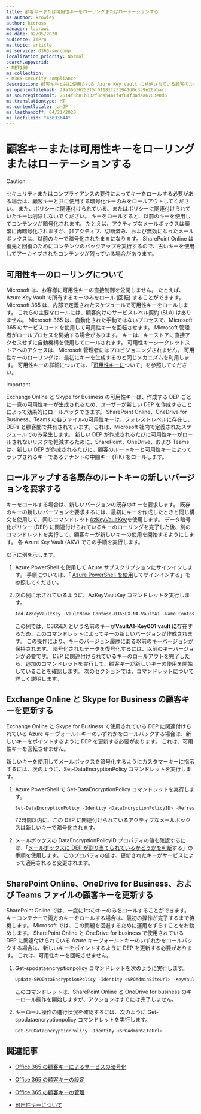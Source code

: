 ```yaml
---
title: 顧客キーまたは可用性キーをローリングまたはローテーションする
ms.author: krowley
author: kccross
manager: laurawi
ms.date: 02/05/2020
audience: ITPro
ms.topic: article
ms.service: O365-seccomp
localization_priority: Normal
search.appverid:
- MET150
ms.collection:
- M365-security-compliance
description: 顧客キーと共に使用される Azure Key Vault に格納されている顧客のルートキーをロールする方法について説明します。 サービスには、Exchange Online、Skype for Business、SharePoint Online、OneDrive for Business、Teams の各ファイルが含まれます。
ms.openlocfilehash: 29a36636253f5f01181f231941d0c3a9e26abacc
ms.sourcegitcommit: 2614f8b81b332f8dab461f4f64f3adaa6703e0d6
ms.translationtype: MT
ms.contentlocale: ja-JP
ms.lasthandoff: 04/21/2020
ms.locfileid: "43633644"
---
```

# <a name="roll-or-rotate-a-customer-key-or-an-availability-key"></a>顧客キーまたは可用性キーをローリングまたはローテーションする

> [!CAUTION]
> セキュリティまたはコンプライアンスの要件によってキーをロールする必要がある場合は、顧客キーと共に使用する暗号化キーのみをロールアウトしてください。 また、ポリシーに関連付けられている、またはポリシーに関連付けられていたキーは削除しないでください。 キーをロールすると、以前のキーを使用してコンテンツが暗号化されます。 たとえば、アクティブなメールボックスは頻繁に再暗号化されますが、非アクティブ、切断済み、および無効になったメールボックスは、以前のキーで暗号化されたままになります。 SharePoint Online は復元と回復のためにコンテンツのバックアップを実行するので、古いキーを使用してアーカイブされたコンテンツが残っている場合があります。

## <a name="about-rolling-the-availability-key"></a>可用性キーのローリングについて

Microsoft は、お客様に可用性キーの直接制御を公開しません。 たとえば、Azure Key Vault で所有するキーのみをロール (回転) することができます。 Microsoft 365 は、内部で定義されたスケジュールで可用性キーをロールします。 これらの主要なロールには、顧客向けのサービスレベル契約 (SLA) はありません。 Microsoft 365 は、自動化された手動ではないプロセスで、Microsoft 365 のサービスコードを使用して可用性キーを回転させます。 Microsoft 管理者がロールプロセスを開始する場合があります。 キーは、キーストアに直接アクセスせずに自動機構を使用してロールされます。 可用性キーシークレットストアへのアクセスは、Microsoft 管理者にはプロビジョニングされません。 可用性キーのローリングは、最初にキーを生成するのと同じメカニズムを利用します。 可用性キーの詳細については、「[可用性キーに](customer-key-availability-key-understand.md)ついて」を参照してください。

> [!IMPORTANT]
> Exchange Online と Skype for Business の可用性キーは、作成する DEP ごとに一意の可用性キーが生成されるため、ユーザーが新しい DEP を作成することによって効果的にロールバックできます。 SharePoint Online、OneDrive for Business、Teams の各ファイルの可用性キーは、フォレストレベルに存在し、DEPs と顧客間で共有されています。これは、Microsoft 社内で定義されたスケジュールでのみ発生します。 新しい DEP が作成されるたびに可用性キーがロールされないリスクを軽減するために、SharePoint、OneDrive、および Teams は、新しい DEP が作成されるたびに、顧客のルートキーと可用性キーによってラップされるキーであるテナントの中間キー (TIK) をロールします。

## <a name="request-a-new-version-of-each-existing-root-key-you-want-to-roll"></a>ロールアップする各既存のルートキーの新しいバージョンを要求する

キーをロールする場合は、新しいバージョンの既存のキーを要求します。 既存のキーの新しいバージョンを要求するには、最初にキーを作成したときと同じ構文を使用して、同じコマンドレット[AzKeyVaultKey](https://docs.microsoft.com/powershell/module/az.keyvault/add-azkeyvaultkey)を使用します。 データ暗号化ポリシー (DEP) に関連付けられているキーのローリングを完了した後、別のコマンドレットを実行して、顧客キーが新しいキーの使用を開始するようにします。 各 Azure Key Vault (AKV) でこの手順を実行します。

以下に例を示します。

1. Azure PowerShell を使用して Azure サブスクリプションにサインインします。 手順については、「 [Azure PowerShell を使用](https://docs.microsoft.com/powershell/azure/authenticate-azureps)してサインインする」を参照してください。

2. 次の例に示されているように、AzKeyVaultKey コマンドレットを実行します。

   ```powershell
   Add-AzKeyVaultKey -VaultName Contoso-O365EX-NA-VaultA1 -Name Contoso-O365EX-NA-VaultA1-Key001 -Destination HSM -KeyOps @('wrapKey','unwrapKey') -NotBefore (Get-Date -Date "12/27/2016 12:01 AM")
   ```

   この例では、O365EX という名前のキーが**VaultA1-Key001** **vault に**存在するため、このコマンドレットによってキーの新しいバージョンが作成されます。 この操作により、キーのバージョン履歴にある以前のキーバージョンが保持されます。 暗号化されたデータを復号化するには、以前のキーバージョンが必要です。 DEP に関連付けられているキーのロールアウトを完了したら、追加のコマンドレットを実行して、顧客キーが新しいキーの使用を開始していることを確認します。 次のセクションでは、コマンドレットについて詳しく説明します。
  
## <a name="update-the-customer-key-for-exchange-online-and-skype-for-business"></a>Exchange Online と Skype for Business の顧客キーを更新する

Exchange Online と Skype for Business で使用されている DEP に関連付けられている Azure キーヴォールトキーのいずれかをロールバックする場合は、新しいキーをポイントするように DEP を更新する必要があります。 これは、可用性キーを回転させません。

新しいキーを使用してメールボックスを暗号化するようにカスタマーキーに指示するには、次のように、Set-DataEncryptionPolicy コマンドレットを実行します。

1. Azure PowerShell で Set-DataEncryptionPolicy コマンドレットを実行します。
  
   ```powershell
   Set-DataEncryptionPolicy -Identity <DataEncryptionPolicyID> -Refresh
   ```

   72時間以内に、この DEP に関連付けられているアクティブなメールボックスは新しいキーで暗号化されます。

2. メールボックスの DataEncryptionPolicyID プロパティの値を確認するには、「[メールボックスに DEP が割り当てられているかどうかを判断](customer-key-manage.md#determine-the-dep-assigned-to-a-mailbox)する」の手順を使用します。 このプロパティの値は、更新されたキーがサービスによって適用されると変更されます。
  
## <a name="update-the-customer-key-for-sharepointonlineonedriveforbusinessandteamsfiles"></a>SharePoint Online、OneDrive for Business、および Teams ファイルの顧客キーを更新する

SharePoint Online では、一度に1つのキーのみをロールすることができます。 キーコンテナーで両方のキーをロールする場合は、最初の操作が完了するまで待機します。 Microsoft では、この問題を回避するために運用をずらすことをお勧めします。 SharePoint Online と OneDrive for business で使用されている DEP に関連付けられている Azure キーヴォールトキーのいずれかをロールバックする場合は、新しいキーをポイントするように DEP を更新する必要があります。 これは、可用性キーを回転させません。

1. Get-spodataencryptionpolicy コマンドレットを次のように実行します。
  
   ```powershell
   Update-SPODataEncryptionPolicy -Identity <SPOAdminSiteUrl> -KeyVaultName <ReplacementKeyVaultName> -KeyName <ReplacementKeyName> -KeyVersion <ReplacementKeyVersion> -KeyType <Primary | Secondary>
   ```

   このコマンドレットは、SharePoint Online と OneDrive for business のキーロール操作を開始しますが、アクションはすぐには完了しません。

2. キーロール操作の進行状況を確認するには、次のように Get-spodataencryptionpolicy コマンドレットを実行します。

   ```powershell
   Get-SPODataEncryptionPolicy -Identity <SPOAdminSiteUrl>
   ```

## <a name="related-articles"></a>関連記事

- [Office 365 の顧客キーによるサービスの暗号化](customer-key-overview.md)

- [Office 365 の顧客キーの設定](customer-key-set-up.md)

- [Office 365 の顧客キーの管理](customer-key-manage.md)

- [可用性キーについて](customer-key-availability-key-understand.md)
